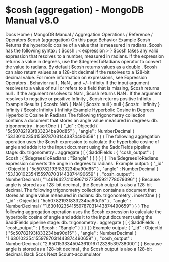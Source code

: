 # $cosh (aggregation) - MongoDB Manual v8.0


Docs Home / MongoDB Manual / Aggregation Operations / Reference / Operators $cosh (aggregation) On this page Behavior Example $cosh Returns the hyperbolic cosine of a value that is measured in radians. $cosh has the following syntax: { $cosh : < expression > } $cosh takes any valid expression that resolves to a number, measured in
radians. If the expression returns a value in degrees, use the $degreesToRadians operator to convert the value to
radians. By default $cosh returns values as a double . $cosh can also return values as a 128-bit decimal if the <expression> resolves to a 128-bit
decimal value. For more information on expressions, see Expression Operators . Behavior null , NaN , and +/- Infinity If the input argument resolves to a value of null or refers to a
field that is missing, $cosh returns null . If the
argument resolves to NaN , $cosh returns NaN . If
the argument resolves to negative or positive Infinity , $cosh returns positive Infinity . Example Results { $cosh: NaN } NaN { $cosh: null } null { $cosh: -Infinity } Infinity { $cosh: Infinity } Infinity Example Hyperbolic Cosine in Degrees Hyperbolic Cosine in Radians The following trigonometry collection contains a document
that stores an angle value measured in degrees: db. trigonometry . insertOne ( { "_id" : ObjectId ( "5c50782193f833234ba90d85" ) , "angle" : NumberDecimal ( "53.1301023541559787031443874490659" ) } ) The following aggregation operation uses the $cosh expression to calculate the hyperbolic
cosine of angle and adds it to the input document using the $addFields pipeline stage: db. trigonometry . aggregate ( [ { $addFields : { "cosh_output" : { $cosh : { $degreesToRadians : "$angle" } } } } ] ) The $degreesToRadians expression converts the angle in degrees to radians. Example output: { "_id" : ObjectId ( "5c50782193f833234ba90d85" ) , "angle" : NumberDecimal ( "53.1301023541559787031443874490659" ) , "cosh_output" : NumberDecimal ( "1.461642741099671277595921778079396" ) } Because angle is stored as a 128-bit decimal , the $cosh output is also a
128-bit decimal. The following trigonometry collection contains a document
that stores an angle value measured in radians: db. trigonometry . insertOne ( { "_id" : ObjectId ( "5c50782193f833234ba90d15" ) , "angle" : NumberDecimal ( "1.6301023541559787031443874490659" ) } ) The following aggregation operation uses the $cosh expression to calculate the hyperbolic
cosine of angle and adds it to the input document using
the $addFields pipeline stage: db. trigonometry . aggregate ( [ { $addFields : { "cosh_output" : { $cosh : "$angle" } } } ] ) Example output: { "_id" : ObjectId ( "5c50782193f833234ba90d15" ) , "angle" : NumberDecimal ( "1.6301023541559787031443874490659" ) , "cosh_output" : NumberDecimal ( "2.650153334504361016712328539738000" ) } Because angle is stored as a 128-bit decimal , the $cosh output is also
a 128-bit decimal. Back $cos Next $count-accumulator
